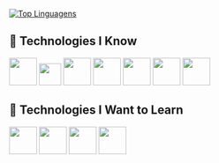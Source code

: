 [![Top Linguagens](https://github-readme-stats.vercel.app/api/top-langs/?username=arthurfll&layout=compact)](https://github.com/anuraghazra/github-readme-stats)

## 🔧 Technologies I Know

<div>
    <img loading="lazy" src="https://cdn.jsdelivr.net/gh/devicons/devicon@latest/icons/java/java-original.svg"  height="50"/>
    <img loading="lazy" src="https://cdn.jsdelivr.net/gh/devicons/devicon@latest/icons/typescript/typescript-original.svg"  height="40"/>
    <img loading="lazy" src="https://www.rust-lang.org/logos/rust-logo-256x256.png"  height="50"/>
    <img loading="lazy" src="https://cdn.jsdelivr.net/gh/devicons/devicon@latest/icons/angular/angular-original.svg"  height="50"/>
    <img loading="lazy" src="https://cdn.jsdelivr.net/gh/devicons/devicon@latest/icons/spring/spring-original.svg"  height="50"/>
    <img loading="lazy" src="https://cdn.jsdelivr.net/gh/devicons/devicon@latest/icons/mysql/mysql-original.svg"  height="50"/>
    <img loading="lazy" src="https://cdn.jsdelivr.net/gh/devicons/devicon@latest/icons/mongodb/mongodb-original.svg"  height="50"/>
</div>

## 🚀 Technologies I Want to Learn

<div>
    <img loading="lazy" src="https://cdn.jsdelivr.net/gh/devicons/devicon@latest/icons/amazonwebservices/amazonwebservices-original-wordmark.svg"  height="50"/>
    <img loading="lazy" src="https://cdn.jsdelivr.net/gh/devicons/devicon@latest/icons/cassandra/cassandra-original.svg"  height="50"/>
    <img loading="lazy" src="https://cdn.jsdelivr.net/gh/devicons/devicon@latest/icons/docker/docker-original.svg"  height="50"/>
    <img loading="lazy" src="https://cdn.jsdelivr.net/gh/devicons/devicon@latest/icons/rabbitmq/rabbitmq-original.svg"  height="50"/>
</div>
